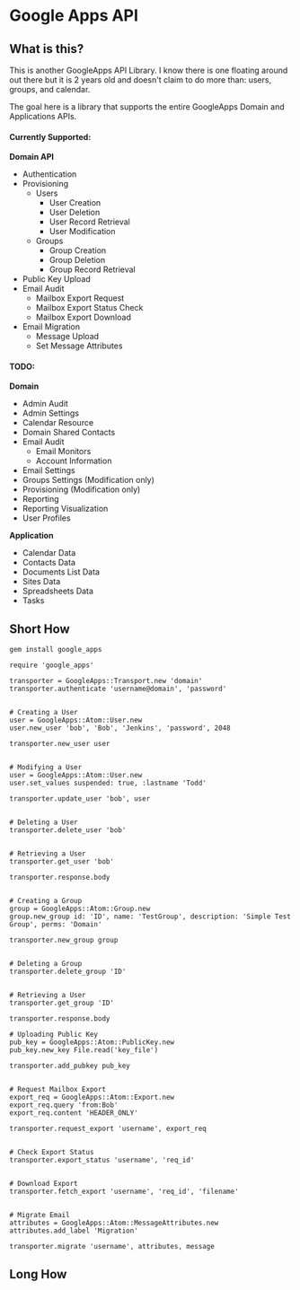 # Google Apps API

## What is this?

This is another GoogleApps API Library.  I know there is one floating around out there but it is 2 years old and doesn't claim to do more than: users, groups, and calendar.

The goal here is a library that supports the entire GoogleApps Domain and Applications APIs.

#### Currently Supported:

__Domain API__

  * Authentication
  * Provisioning
    * Users
      * User Creation
      * User Deletion
      * User Record Retrieval
      * User Modification
    * Groups
      * Group Creation
      * Group Deletion
      * Group Record Retrieval
  * Public Key Upload
  * Email Audit
    * Mailbox Export Request
    * Mailbox Export Status Check
    * Mailbox Export Download
  * Email Migration
    * Message Upload
    * Set Message Attributes


#### TODO:

__Domain__

  * Admin Audit
  * Admin Settings
  * Calendar Resource
  * Domain Shared Contacts
  * Email Audit
    * Email Monitors
    * Account Information
  * Email Settings
  * Groups Settings (Modification only)
  * Provisioning (Modification only)
  * Reporting
  * Reporting Visualization
  * User Profiles

__Application__

  * Calendar Data
  * Contacts Data
  * Documents List Data
  * Sites Data
  * Spreadsheets Data
  * Tasks

## Short How

~~~~~
gem install google_apps
~~~~~

~~~~~
require 'google_apps'

transporter = GoogleApps::Transport.new 'domain'
transporter.authenticate 'username@domain', 'password'


# Creating a User
user = GoogleApps::Atom::User.new
user.new_user 'bob', 'Bob', 'Jenkins', 'password', 2048

transporter.new_user user


# Modifying a User
user = GoogleApps::Atom::User.new
user.set_values suspended: true, :lastname 'Todd'

transporter.update_user 'bob', user


# Deleting a User
transporter.delete_user 'bob'


# Retrieving a User
transporter.get_user 'bob'

transporter.response.body


# Creating a Group
group = GoogleApps::Atom::Group.new
group.new_group id: 'ID', name: 'TestGroup', description: 'Simple Test Group', perms: 'Domain'

transporter.new_group group


# Deleting a Group
transporter.delete_group 'ID'


# Retrieving a User
transporter.get_group 'ID'

transporter.response.body

# Uploading Public Key
pub_key = GoogleApps::Atom::PublicKey.new
pub_key.new_key File.read('key_file')

transporter.add_pubkey pub_key


# Request Mailbox Export
export_req = GoogleApps::Atom::Export.new
export_req.query 'from:Bob'
export_req.content 'HEADER_ONLY'

transporter.request_export 'username', export_req


# Check Export Status
transporter.export_status 'username', 'req_id'


# Download Export
transporter.fetch_export 'username', 'req_id', 'filename'


# Migrate Email
attributes = GoogleApps::Atom::MessageAttributes.new
attributes.add_label 'Migration'

transporter.migrate 'username', attributes, message
~~~~~

## Long How